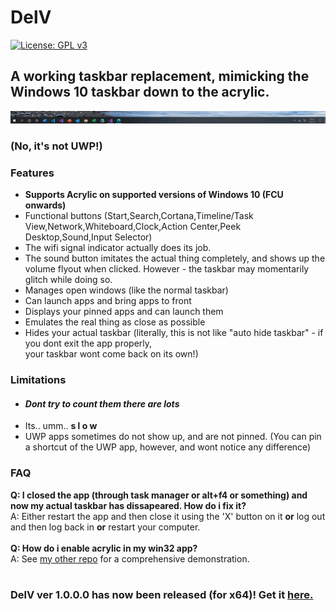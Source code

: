 # DelV
[![License: GPL v3](https://img.shields.io/badge/License-GPL%20v3-blue.svg?style=flat-square)](https://www.gnu.org/licenses/gpl-3.0)
## A working taskbar replacement, mimicking the Windows 10 taskbar down to the acrylic.

<p align="center"><img src="preview.png"></p<br>
<h3>(No, it's not UWP!)</h3>
<h3>Features</h3>
<ul>
<li><b>Supports Acrylic on supported versions of Windows 10 (FCU onwards)</b>
<li>Functional buttons (Start,Search,Cortana,Timeline/Task View,Network,Whiteboard,Clock,Action Center,Peek Desktop,Sound,Input Selector)
<li>The wifi signal indicator actually does its job.
<li>The sound button imitates the actual thing completely, and shows up the volume flyout when clicked. However - the taskbar may momentarily glitch while doing so.
<li>Manages open windows (like the normal taskbar)
<li>Can launch apps and bring apps to front
<li>Displays your pinned apps and can launch them
<li>Emulates the real thing as close as possible
<li>Hides your actual taskbar (literally, this is not like "auto hide taskbar" - if you dont exit the app properly,<br>your taskbar wont come back on its own!)
</ul>
<h3>Limitations</h3>
<ul>
<li><h4><i>Dont try to count them there are lots</i></h4>
<li>Its.. umm.. <b>s l o w</b>
<li>UWP apps sometimes do not show up, and are not pinned. (You can pin a shortcut of the UWP app, however, and wont notice any difference)
</ul>
<h3>FAQ</h3>
<b>Q: I closed the app (through task manager or alt+f4 or something) and now my actual taskbar has dissapeared. How do i fix it?</b><br>
A: Either restart the app and then close it using the 'X' button on it <b>or</b> log out and then log back in <b>or</b> restart your computer.<br>
<br>
<b>Q: How do i enable acrylic in my win32 app?</b><br>
A: See <a href="https://github.com/at-adityavikram/Acrylic4VBWIn32">my other repo</a> for a comprehensive demonstration.<br>
<br>
<h3>DelV ver 1.0.0.0 has now been released (for x64)! Get it <a href="https://github.com/at-adityavikram/delv/releases">here.</a></h3>
